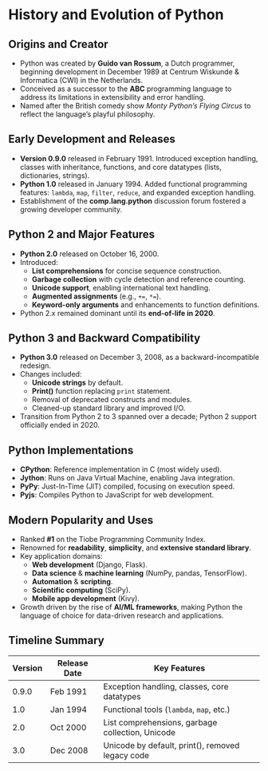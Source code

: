 # History and Evolution of Python

## Origins and Creator
- Python was created by **Guido van Rossum**, a Dutch programmer, beginning development in December 1989 at Centrum Wiskunde & Informatica (CWI) in the Netherlands.
- Conceived as a successor to the **ABC** programming language to address its limitations in extensibility and error handling.
- Named after the British comedy show *Monty Python’s Flying Circus* to reflect the language’s playful philosophy.

## Early Development and Releases
- **Version 0.9.0** released in February 1991. Introduced exception handling, classes with inheritance, functions, and core datatypes (lists, dictionaries, strings).
- **Python 1.0** released in January 1994. Added functional programming features: `lambda`, `map`, `filter`, `reduce`, and expanded exception handling.
- Establishment of the **comp.lang.python** discussion forum fostered a growing developer community.

## Python 2 and Major Features
- **Python 2.0** released on October 16, 2000.
- Introduced:
  - **List comprehensions** for concise sequence construction.
  - **Garbage collection** with cycle detection and reference counting.
  - **Unicode support**, enabling international text handling.
  - **Augmented assignments** (e.g., `+=`, `*=`).
  - **Keyword-only arguments** and enhancements to function definitions.
- Python 2.x remained dominant until its **end-of-life in 2020**.

## Python 3 and Backward Compatibility
- **Python 3.0** released on December 3, 2008, as a backward-incompatible redesign.
- Changes included:
  - **Unicode strings** by default.
  - **Print()** function replacing `print` statement.
  - Removal of deprecated constructs and modules.
  - Cleaned-up standard library and improved I/O.
- Transition from Python 2 to 3 spanned over a decade; Python 2 support officially ended in 2020.

## Python Implementations
- **CPython**: Reference implementation in C (most widely used).
- **Jython**: Runs on Java Virtual Machine, enabling Java integration.
- **PyPy**: Just-In-Time (JIT) compiled, focusing on execution speed.
- **Pyjs**: Compiles Python to JavaScript for web development.

## Modern Popularity and Uses
- Ranked **#1** on the Tiobe Programming Community Index.
- Renowned for **readability**, **simplicity**, and **extensive standard library**.
- Key application domains:
  - **Web development** (Django, Flask).
  - **Data science** & **machine learning** (NumPy, pandas, TensorFlow).
  - **Automation** & **scripting**.
  - **Scientific computing** (SciPy).
  - **Mobile app development** (Kivy).
- Growth driven by the rise of **AI/ML frameworks**, making Python the language of choice for data-driven research and applications.

## Timeline Summary
| Version   | Release Date      | Key Features                                    |
|-----------|-------------------|-------------------------------------------------| 
| 0.9.0     | Feb 1991          | Exception handling, classes, core datatypes     |
| 1.0       | Jan 1994          | Functional tools (`lambda`, `map`, etc.)        |
| 2.0       | Oct 2000          | List comprehensions, garbage collection, Unicode|
| 3.0       | Dec 2008          | Unicode by default, print(), removed legacy code|
